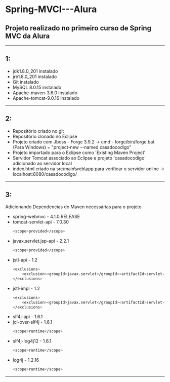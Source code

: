 # Spring-MVCI---Alura
## Projeto realizado no primeiro curso de Spring MVC da Alura
*****
## 1:
  - jdk1.8.0_201 instalado
  - jre1.8.0_201 instalado
  - Git instalado
  - MySQL 8.0.15 instalado
  - Apache-maven-3.6.0 instalado
  - Apache-tomcat-9.0.16 instalado
*****
## 2:  
  - Repositório criado no git
  - Repositório clonado no Eclipse
  - Projeto criado com Jboss - Forge 3.9.2
        -> cmd - forge/bin/forge.bat (Para Windows) = "project-new --named casadocodigo"
  - Projeto importado para o Eclipse como 'Existing Maven Project'
  - Servidor Tomcat associado ao Eclipse e projeto 'casadocodigo' adicionado ao servidor local
  - index.html criado na src\main\web\app para verificar o servidor online
        -> localhost:8080/casadocodigo/
*****
## 3:
Adicionando Dependencias do Maven necessárias para o projeto

  - spring-webmvc - 4.1.0.RELEASE
  - tomcat-servlet-api - 7.0.30
  	```sh
	<scope>provided</scope>
	```
  - javax.servlet.jsp-api - 2.2.1
  	```sh
	<scope>provided</scope>
	```
  - jstl-api - 1.2
  	```sh
	<exclusions>
		<exclusion><groupId>javax.servlet</groupId><artifactId>servlet-api</artifactId></exclusion>
	</exclusions>
	```
  - jstl-impl - 1.2
  	```sh
	<exclusions>
		<exclusion><groupId>javax.servlet</groupId><artifactId>servlet-api</artifactId></exclusion>
	</exclusions>
	```
  - slf4j-api - 1.6.1
  - jcl-over-slf4j - 1.6.1
  	```sh
	<scope>runtime</scope>
	```
  - slf4j-log4j12 - 1.6.1
  	```sh
	<scope>runtime</scope>
	```
  - log4j - 1.2.16
  	```sh
	<scope>runtime</scope>
	```
*****              

